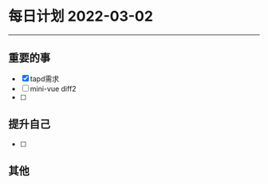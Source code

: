 #  每日计划 2022-03-02
---
## 重要的事
- [x]  tapd需求
- [ ]  mini-vue diff2
- [ ]  



## 提升自己
- [ ]  
  



## 其他








